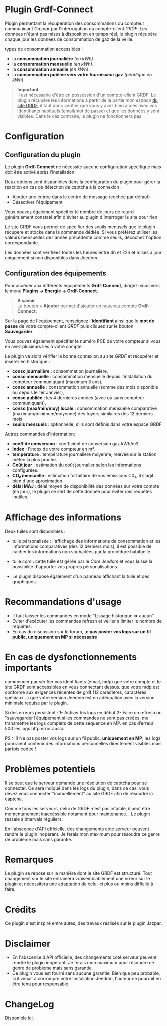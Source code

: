 # Plugin Grdf-Connect

Plugin permettant la récupération des consommations du compteur communicant *Gazpar* par l'interrogation du compte-client *GRDF*. Les données n'étant pas mises à disposition en temps réel, le plugin récupère chaque jour les données de consommation de gaz de la veille. 

types de consommation accessibles :
- la **consommation journalière** *(en kWh)*.
- la **consommation mensuelle** *(en kWh)*.
- la **consommation annuelle** *(en kWh)*.
- la **consommation publiée vers votre fournisseur gaz** *(péridique en kWh)*.

>**Important**      
>Il est nécessaire d'être en possession d'un compte-client GRDF. Le plugin récupère les informations à partir de la partie *mon espace* <a href="https://monespace.grdf.fr/monespace/particulier/accueil" target="_blank">du site GRDF</a>, il faut donc vérifier que vous y avez bien accès avec vos identifiants habituels (email/mot de passe) et que les données y sont visibles. Dans le cas contraire, le plugin ne fonctionnera pas.

# Configuration

## Configuration du plugin

Le plugin **Grdf-Connect** ne nécessite aucune configuration spécifique mais doit être activé après l'installation.

Deux options sont disponibles dans la configuration du plugin pour gérer la réaction en cas de détection de captcha à la connexion :
- Ajouter une entrée dans le centre de message (cochée par défaut)
- Désactiver l'équipement 

Vous pouvez également spécifier le nombre de jours de retard généralement constaté afin d'éviter au plugin d'interroger le site pour rien.

Le site GRDF vous permet de spécifier des seuils menusels que le plugin récupère et stocke dans la commande dédiée.
Si vous préférez utiliser les valeurs mensuelles de l'année précédente comme seuils, décochez l'option correspondante.

Les données sont vérifiées toutes les heures entre 4h et 22h et mises à jour uniquement si non disponibles dans Jeedom.

## Configuration des équipements

Pour accéder aux différents équipements **Grdf-Connect**, dirigez-vous vers le menu **Plugins → Energie → Grdf-Connect**.

> **A savoir**    
> Le bouton **+ Ajouter** permet d'ajouter un nouveau compte **Grdf-Connect**.

Sur la page de l'équipement, renseignez l'**identifiant** ainsi que le **mot de passe** de votre compte-client *GRDF* puis cliquez sur le bouton **Sauvegarder**.

Vous pouvez également spécifier le numéro PCE de votre compteur si vous en avez plusieurs liés à votre compte.

Le plugin va alors vérifier la bonne connexion au site *GRDF* et récupérer et insérer en historique :
- **conso journalière** : consommation journalière,
- **conso mensuelle** : consommation mensuelle depuis l'installation du compteur communiquant (maximum 3 ans),
- **conso annuelle** : consommation annuelle (somme des mois disponible ou depuis le 1er Janvier),
- **conso publiée** : les 4 dernieres années (avec ou sans compteur communiquant),
- **conso (max/min/moy) locale** : consommation mensuelle comparative (maximum/minimum/moyenne) des foyers similaires des 12 derniers mois
- **seuils mensuels** : optionnelle, s'ils sont définis dans votre espace GRDF 

Autres commandes d'information:
- **coeff de conversion** : coefficient de conversion gaz kWh/m3,
- **Index** : l'index de votre compteur en m³.
- **température** : température journalière moyenne, relevée sur la station méteo la plus proche.
- **Coût jour** : estimation du coût journalier selon les informations configurées.
- **CO₂ mensuelle** : estimation forfaitaire de vos émissions C0₂, il s'agit bien d'une aproximation.
- **délai MAJ** : délai moyen de disponibilité des données sur votre compte (en jour), le plugin se sert de cette donnée pour éviter des requêtes inutiles.

# Affichage des informations
Deux tuiles sont disponibles : 
- tuile pérsonalisée : l'affichage des informations de consommation et les informations comparatives (des 12 derniers mois), il est possible de cacher les informations non souhaitées par la procédure habituelle.
- tuile *core* : cette tuile est gérée par le *Core Jeedom* et vous laisse la possibilité d'apporter vos propres pérsonalisations.

- Le plugin dispose également d'un panneau affichant la tuile et des graphiques.

# Recommandations d'usage
- Il faut laisser les commandes en mode "Lissage historique => aucun"
- Éviter d'exécuter les commandes refresh et veiller à limiter le nombre de requêtes.
- En cas du discussion sur le forum, **,e pas poster vos logs sur un fil public, uniquement en MP si nécessaire**

# En cas de dysfonctionnements importants
commencer par vérifier vos identifiants (email, mdp)
que votre compte et le site GRDF sont accessibles en vous connectant dessus.
que votre mdp est conforme aux exigences récentes de grdf (12 caractères, caractères spéciaux…)
que votre version Jeedom est en adéquation avec la version minimale requise par le plugin.

Si des erreurs persistent :
1- Activer les logs en début
2- Faire un refresh ou "sauvegarder l’équipement si les commandes ne sont pas créées, me transmettre les logs complets de cette séquence en MP. 
en cas d’erreur 500 les logs http.error aussi.

PS : !!! Ne pas poster vos logs sur un fil public, **uniquement en MP**, les logs pourraient contenir des informations personnelles directement visibles mais parfois codée !


# Problèmes potentiels

Il se peut que le serveur demande une résolution de captcha pour se connecter.
Ce sera indiqué dans les logs du plugin, dans ce cas, vous devez vous connecter "manuellement" au site GRDF afin de résoudre la captcha.

Comme tous les serveurs, celui de GRDF n'est pas infaible, il peut être momentanement inaccéssible notament pour maintenance…
Le plugin ressaie à intervals réguliers.

En l'abscence d'API officielle, des changements coté serveur peuvent rendre le plugin inopérant. Je ferais mon maximum pour résoudre ce genre de probleme mais sans garantie.

# Remarques

Le plugin se repose sur la manière dont le site GRDF est structuré. Tout changement sur le site entrainera vraisemblablement une erreur sur le plugin et nécessitera une adaptation de celui-ci plus ou moins difficile à faire.


# Crédits

Ce plugin s'est inspiré entre autes, des travaux réalisés sur le plugin Jazpar.


# Disclaimer

-   En l'abscence d'API officielle, des changements coté serveur peuvent rendre le plugin inoperant. Je ferais mon maximum pour résoudre ce genre de probleme mais sans garantie.
-   Ce plugin vous est fourni sans aucune garantie. Bien que peu probable, si il venait à corrompre votre installation Jeedom, l'auteur ne pourrait en être tenu pour responsable.

# ChangeLog
Disponible [ici](./changelog.html).
